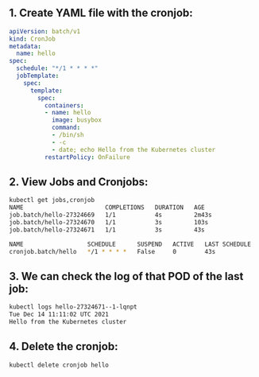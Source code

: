 ## 1. Create YAML file with the cronjob:
```YAML
apiVersion: batch/v1
kind: CronJob
metadata:
  name: hello
spec:
  schedule: "*/1 * * * *"
  jobTemplate:
    spec:
      template:
        spec:
          containers:
          - name: hello
            image: busybox
            command:
            - /bin/sh
            - -c
            - date; echo Hello from the Kubernetes cluster
          restartPolicy: OnFailure
```
## 2. View Jobs and Cronjobs:
```bash
kubectl get jobs,cronjob
NAME                       COMPLETIONS   DURATION   AGE
job.batch/hello-27324669   1/1           4s         2m43s
job.batch/hello-27324670   1/1           3s         103s
job.batch/hello-27324671   1/1           3s         43s

NAME                  SCHEDULE      SUSPEND   ACTIVE   LAST SCHEDULE   AGE
cronjob.batch/hello   */1 * * * *   False     0        43s             8m5s
```
## 3. We can check the log of that POD of the last job:
```bash
kubectl logs hello-27324671--1-lqnpt
Tue Dec 14 11:11:02 UTC 2021
Hello from the Kubernetes cluster
```
## 4. Delete the cronjob:
```bash
kubectl delete cronjob hello
```
